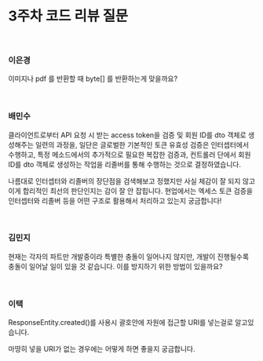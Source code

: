 # 3주차 코드 리뷰 질문

<br/>

### 이은경
이미지나 pdf 를 반환할 때 byte[] 를 반환하는게 맞을까요?

<br/>

### 배민수
클라이언트로부터 API 요청 시 받는 access token을 검증 및 회원 ID를 dto 객체로 생성해주는 일련의 과정을, 일단은 글로벌한 기본적인 토큰 유효성 검증은 인터셉터에서 수행하고,
특정 메소드에서의 추가적으로 필요한 복잡한 검증과, 컨트롤러 단에서 회원 ID를 dto 객체로 생성하는 작업을 리졸버를 통해 수행하는 것으로 결정하였습니다.

나름대로 인터셉터와 리졸버의 장단점을 검색해보고 정했지만 사실 체감이 잘 되지 않고 이게 합리적인 최선의 판단인지는 감이 잘 안 잡힙니다. 현업에서는 엑세스 토큰 검증을 인터셉터와 리졸버 등을 어떤 구조로 활용해서 처리하고 있는지 궁금합니다!

<br/>

### 김민지

현재는 각자의 파트만 개발중이라 특별한 충돌이 일어나지 않지만, 개발이 진행될수록 충돌이 일어날 일이 있을 것 같습니다. 이를 방지하기 위한 방법이 있을까요?

<br/>

### 이택
ResponseEntity.created()를 사용시 괄호안에 자원에 접근할 URI를 넣는걸로 알고있습니다.

마땅히 넣을 URI가 없는 경우에는 어떻게 하면 좋을지 궁금합니다.
